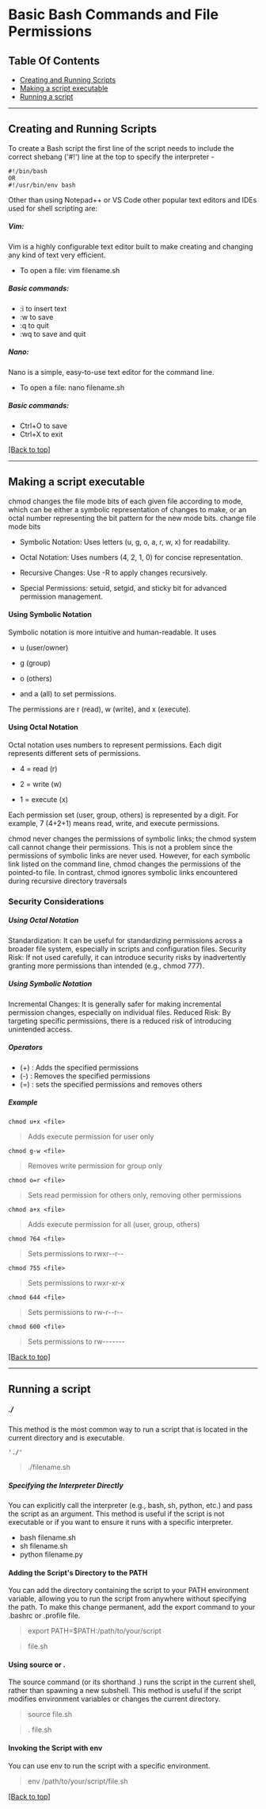 # Basic Bash Commands and File Permissions

## Table Of Contents

- [Creating and Running Scripts](#creating-and-running-scripts)
- [Making a script executable](#making-a-script-executable)
- [Running a script](#running-a-script)

*******************************************************************************************************************************************************************************
## Creating and Running Scripts

To create a Bash script the first line of the script needs to include the correct shebang ('#!') line at the top to specify the interpreter - 
```dork
#!/bin/bash
OR
#!/usr/bin/env bash
```
Other than using Notepad++ or VS Code other popular text editors and IDEs used for shell scripting are:

##### Vim:
Vim is a highly configurable text editor built to make creating and changing any kind of text very efficient.
- To open a file: vim filename.sh

##### Basic commands:
- :i to insert text
- :w to save
- :q to quit
- :wq to save and quit

##### Nano:
Nano is a simple, easy-to-use text editor for the command line.
- To open a file: nano filename.sh
##### Basic commands:
- Ctrl+O to save
- Ctrl+X to exit


[[Back to top]](#table-of-contents)
*******************************************************************************************************************************************************************************
## Making a script executable

chmod changes the file mode bits of each given file according to mode, which can be either a symbolic representation of changes to make, or an octal number representing the bit pattern for the new mode bits.
change file mode bits

- Symbolic Notation:
  Uses letters (u, g, o, a, r, w, x) for readability.

- Octal Notation:
  Uses numbers (4, 2, 1, 0) for concise representation.

- Recursive Changes:
  Use -R to apply changes recursively.

- Special Permissions:
  setuid, setgid, and sticky bit for advanced permission management.

#### Using Symbolic Notation
Symbolic notation is more intuitive and human-readable. It uses 

- u (user/owner) 

- g (group) 

- o (others) 

- and a (all) to set permissions. 

The permissions are r (read), w (write), and x (execute).

#### Using Octal Notation
Octal notation uses numbers to represent permissions. Each digit represents different sets of permissions.

- 4 = read (r)

- 2 = write (w)

- 1 = execute (x)

Each permission set (user, group, others) is represented by a digit. For example, 7 (4+2+1) means read, write, and execute permissions.

chmod never changes the permissions of symbolic links; the chmod system call cannot change their permissions.  This is not a problem since the permissions of symbolic links are never used.  However, for each symbolic link listed on the command line, chmod changes the permissions of the pointed-to file.  In contrast, chmod ignores           symbolic links encountered during recursive directory traversals

### Security Considerations
##### Using Octal Notation
Standardization: It can be useful for standardizing permissions across a broader file system, especially in scripts and configuration files.
Security Risk: If not used carefully, it can introduce security risks by inadvertently granting more permissions than intended (e.g., chmod 777).
##### Using Symbolic Notation
Incremental Changes: It is generally safer for making incremental permission changes, especially on individual files.
Reduced Risk: By targeting specific permissions, there is a reduced risk of introducing unintended access.
      
##### Operators
- (+) : Adds the specified permissions
- (-) : Removes the specified permissions
- (=) : sets the specified permissions and removes others

##### Example  
```dork
chmod u+x <file>
```
> Adds execute permission for user only
```dork
chmod g-w <file>
```
> Removes write permission for group only
```dork
chmod o=r <file>
```
> Sets read permission for others only, removing other permissions
```dork
chmod a+x <file>
```
> Adds execute permission for all (user, group, others)
```dork
chmod 764 <file>
```
> Sets permissions to rwxr--r--
```dork
chmod 755 <file>
```
> Sets permissions to rwxr-xr-x
```dork
chmod 644 <file>
```
> Sets permissions to rw-r--r--
```dork
chmod 600 <file>
```
> Sets permissions to rw-------


[[Back to top]](#table-of-contents)
*******************************************************************************************************************************************************************************
## Running a script

##### ./
This method is the most common way to run a script that is located in the current directory and is executable.
```dork
'./'
```
> ./filename.sh

##### Specifying the Interpreter Directly
You can explicitly call the interpreter (e.g., bash, sh, python, etc.) and pass the script as an argument. This method is useful if the script is not executable or if          you want to ensure it runs with a specific interpreter.
- bash filename.sh
- sh filename.sh
- python filename.py

#### Adding the Script's Directory to the PATH
You can add the directory containing the script to your PATH environment variable, allowing you to run the script from anywhere without specifying the path.
To make this change permanent, add the export command to your .bashrc or .profile file.

> export PATH=$PATH:/path/to/your/script

> file.sh
        
#### Using source or .
The source command (or its shorthand .) runs the script in the current shell, rather than spawning a new subshell. This method is useful if the script modifies                environment variables or changes the current directory.
        
> source file.sh

> . file.sh

#### Invoking the Script with env
You can use env to run the script with a specific environment.
> env /path/to/your/script/file.sh


[[Back to top]](#table-of-contents)
